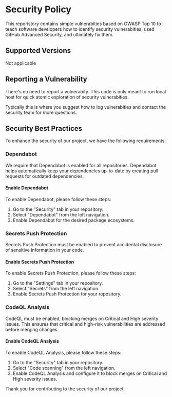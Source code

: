 # Security Policy

This reporistory contains simple vulnerabities based on OWASP Top 10 to teach software developers how to identify security vulnerabities, used GitHub Advanced Security, and ultimately fix them.

## Supported Versions

Not applicable

## Reporting a Vulnerability

There's no need to report a vulnerabity. This code is only meant to run local host for quick atomic exploration of security vulnerabities.

Typically this is where you suggest how to log vulnerabities and contact the security team for more questions.

## Security Best Practices

To enhance the security of our project, we have the following requirements:

### Dependabot

We require that Dependabot is enabled for all repositories. Dependabot helps automatically keep your dependencies up-to-date by creating pull requests for outdated dependencies.

#### Enable Dependabot

To enable Dependabot, please follow these steps:

1. Go to the "Security" tab in your repository.
2. Select "Dependabot" from the left navigation.
3. Enable Dependabot for the desired package ecosystems.

### Secrets Push Protection

Secrets Push Protection must be enabled to prevent accidental disclosure of sensitive information in your code.

#### Enable Secrets Push Protection

To enable Secrets Push Protection, please follow these steps:

1. Go to the "Settings" tab in your repository.
2. Select "Secrets" from the left navigation.
3. Enable Secrets Push Protection for your repository.

### CodeQL Analysis

CodeQL must be enabled, blocking merges on Critical and High severity issues. This ensures that critical and high-risk vulnerabilities are addressed before merging changes.

#### Enable CodeQL Analysis

To enable CodeQL Analysis, please follow these steps:

1. Go to the "Security" tab in your repository.
2. Select "Code scanning" from the left navigation.
3. Enable CodeQL Analysis and configure it to block merges on Critical and High severity issues.

Thank you for contributing to the security of our project.

